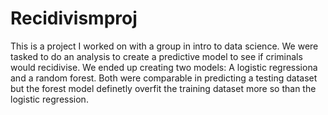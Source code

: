 # Recidivismproj
This is a project I worked on with a group in intro to data science.
We were tasked to do an analysis to create a predictive model to see if criminals would recidivise. We ended up creating two models: A logistic regressiona and a random forest.
Both were comparable in predicting a testing dataset but the forest model definetly overfit the training dataset more so than the logistic regression.
